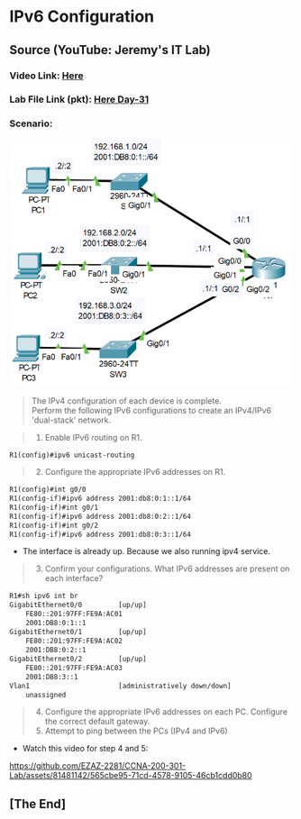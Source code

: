# **IPv6 Configuration**
## Source (YouTube: Jeremy's IT Lab)
### Video Link: [Here](https://youtu.be/BdsIahtrWIA?si=rdwlUwsFhK64scah)
### Lab File Link (pkt): [Here Day-31](https://mega.nz/file/D9ASgbJR#eQfSxGq6cUikTahJ8-U8hBXE_pRErqmPyGyZeAW79RU)
### Scenario:
![](../images/ipv6j.PNG)
> The IPv4 configuration of each device is complete.  
> Perform the following IPv6 configurations to create an IPv4/IPv6 'dual-stack' network.

> 1. Enable IPv6 routing on R1.
```
R1(config)#ipv6 unicast-routing
```
> 2. Configure the appropriate IPv6 addresses on R1.
```
R1(config)#int g0/0
R1(config-if)#ipv6 address 2001:db8:0:1::1/64
R1(config-if)#int g0/1
R1(config-if)#ipv6 address 2001:db8:0:2::1/64
R1(config-if)#int g0/2
R1(config-if)#ipv6 address 2001:db8:0:3::1/64
```
- The interface is already up. Because we also running ipv4 service. 

> 3. Confirm your configurations. What IPv6 addresses are present on each interface?
```
R1#sh ipv6 int br
GigabitEthernet0/0         [up/up]
    FE80::201:97FF:FE9A:AC01
    2001:DB8:0:1::1
GigabitEthernet0/1         [up/up]
    FE80::201:97FF:FE9A:AC02
    2001:DB8:0:2::1
GigabitEthernet0/2         [up/up]
    FE80::201:97FF:FE9A:AC03
    2001:DB8:3::1
Vlan1                      [administratively down/down]
    unassigned
```
> 4. Configure the appropriate IPv6 addresses on each PC. Configure the correct default gateway.   
> 5. Attempt to ping between the PCs (IPv4 and IPv6)  
- Watch this video for step 4 and 5: 

https://github.com/EZAZ-2281/CCNA-200-301-Lab/assets/81481142/565cbe95-71cd-4578-9105-46cb1cdd0b80

## **[The End]**